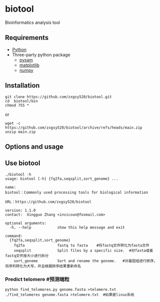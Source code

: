 # biotool
Bioinformatics analysis tool

## Requirements
* [Python](https://www.python.org/)
* Three-party python package
  * [pysam](https://pypi.org/project/pysam/)
  * [matplotlib](https://matplotlib.org/)
  * [numpy](https://numpy.org/doc/stable/index.html)
## Installation
```
git clone https://github.com/zxgsy520/biotool.git
cd  biotool/bin
chmod 755 *
```
or
```
wget -c https://github.com/zxgsy520/biotool/archive/refs/heads/main.zip
unzip main.zip

```
## Options and usage
## Use biotool
```
./biotool -h
usage: biotool [-h] {fq2fa,seqsplit,sort_genome} ...

name:
biotool：Commonly used processing tools for biological information

URL：https://github.com/zxgsy520/biotool

version: 1.1.0
contact:  Xingguo Zhang <invicoun@foxmail.com>        

optional arguments:
  -h, --help            show this help message and exit

command:
  {fq2fa,seqsplit,sort_genome}
    fq2fa               fastq to fasta    #将fastq文件转化为fasta文件
    seqsplit            Split files by a specific size.  #对fasta或者fastq文件按大小进行拆分
    sort_genome         Sort and rename the genome.   #对基因组进行排序，将序列转化为大写，并且根据排序结果重新命名

```

### Predict telomere  #预测端粒
```
python find_telomeres.py genome.fasta >telomere.txt
./find_telomeres genome.fasta >telomere.txt  #如果是linux系统
```
